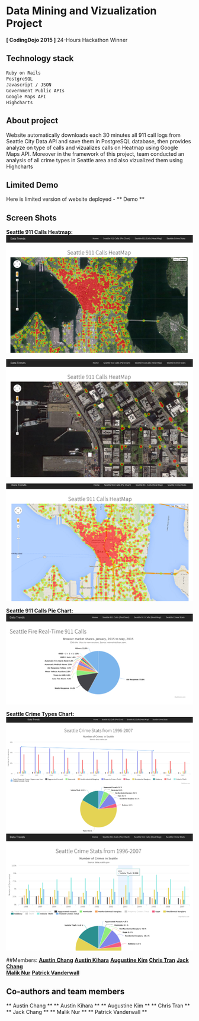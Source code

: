 # Data Mining and Vizualization Project

**[ CodingDojo 2015 ]** 24-Hours Hackathon Winner

## Technology stack
```
Ruby on Rails
PostgreSQL
Javascript / JSON
Government Public APIs
Google Maps API
Highcharts

```

## About project
Website automatically downloads each 30 minutes all 911 call logs from Seattle City Data API and save them in PostgreSQL database, then provides analyze on type of calls and vizualizes calls on Heatmap using Google Maps API.
Moreover in the framework of this project, team conducted an analysis of all crime types in Seattle area and also vizualized them using Highcharts

## Limited Demo
Here is limited version of website deployed - ** Demo **

[Demo]: http://codingdojo-hackathon.herokuapp.com/

## Screen Shots
__Seattle 911 Calls Heatmap:__
![Heatmap1](/screenshots/911calls_heatmap1.png?raw=true)

![Heatmap2](/screenshots/911calls_heatmap2.png?raw=true)

![Heatmap3](/screenshots/911calls_heatmap3.png?raw=true)

__Seattle 911 Calls Pie Chart:__
![Pie chart](/screenshots/911calls_pie.png?raw=true)

__Seattle Crime Types Chart:__
![Seattle Crime1](/screenshots/seattle_crime1.png?raw=true)
![Seattle Crime2](/screenshots/seattle_crime2.png?raw=true)


##Members:
**[Austin Chang]**
**[Austin Kihara]**
**[Augustine Kim]**
**[Chris Tran]**
**[Jack Chang]**    
**[Malik Nur]**
**[Patrick Vanderwall]**

## Co-authors and team members
** Austin Chang **
** Austin Kihara **
** Augustine Kim **
** Chris Tran **
** Jack Chang **
** Malik Nur **
** Patrick Vanderwall **

[Austin Chang]: https://github.com/achang0406
[Austin Kihara]: https://github.com/codecat223
[Augustine Kim]: https://github.com/hkim2171
[Chris Tran]: https://github.com/christ-huytran
[Jack Chang]: https://github.com/wei0831
[Malik Nur]: https://github.com/maliknur
[Patrick Vanderwall]: https://github.com/pvanderw
